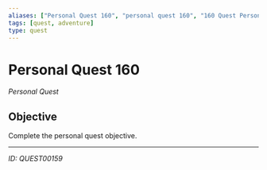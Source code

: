 ```yaml
---
aliases: ["Personal Quest 160", "personal quest 160", "160 Quest Personal"]
tags: [quest, adventure]
type: quest
---
```


# Personal Quest 160

*Personal Quest*

## Objective
Complete the personal quest objective.

---
*ID: QUEST00159*
